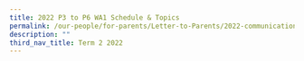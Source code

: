 ```yaml
---
title: 2022 P3 to P6 WA1 Schedule & Topics
permalink: /our-people/for-parents/Letter-to-Parents/2022-communications/Term-2-2022/upper-pri-wa1
description: ""
third_nav_title: Term 2 2022
---
```

